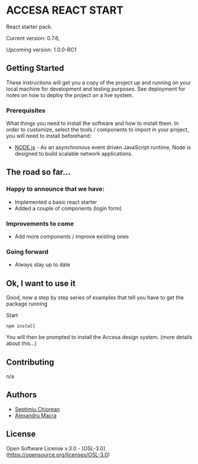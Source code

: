 # ACCESA REACT START

React starter pack.

Current version: 0.7.6,

Upcoming version: 1.0.0-RC1

## Getting Started

These instructions will get you a copy of the project up and running on your local machine for development and testing purposes. See deployment for notes on how to deploy the project on a live system.

### Prerequisites

What things you need to install the software and how to install them.
In order to customize, select the tools / components to import in your project, you will need to install beforehand:

* [NODE.js](https://nodejs.org) - As an asynchronous event driven JavaScript runtime, Node is designed to build scalable network applications.

## The road so far...

### Happy to announce that we have:
  * Implemented a basic react starter
  * Added a couple of components (login form)

### Improvements to come
  * Add more components / improve existing ones

### Going forward
  * Always stay up to date

## Ok, I want to use it

Good, now a step by step series of examples that tell you have to get the package running


Start
```
npm install
```

You will then be prompted to install the Accesa design system. 
(more details about this...)

## Contributing

n/a

## Authors

* [Septimiu Chiorean](https://github.com/septimiuchiorean)
* [Alexandru Macra](https://github.com/alexandrumacra)

## License

Open Software License v.3.0 - [OSL-3.0] (https://opensource.org/licenses/OSL-3.0)